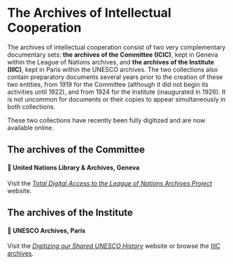 # The Archives of Intellectual Cooperation

The archives of intellectual cooperation consist of two very complementary documentary sets: **the archives of the Committee (ICIC)**, kept in Geneva within the League of Nations archives, and **the archives of the Institute (IIIC)**, kept in Paris within the UNESCO archives. The two collections also contain preparatory documents several years prior to the creation of these two entities, from 1919 for the Committee (although it did not begin its activities until 1922), and from 1924 for the Institute (inaugurated in 1926). It is not uncommon for documents or their copies to appear simultaneously in both collections.

These two collections have recently been fully digitized and are now available online.

## The archives of the Committee
#### 📖 United Nations Library & Archives, Geneva

Visit the [*Total Digital Access to the League of Nations Archives Project*](https://lontad-project.unog.ch/) website.

## The archives of the Institute
#### 📖 UNESCO Archives, Paris

Visit the [*Digitizing our Shared UNESCO History*](https://digital.archives.unesco.org/en/) website or browse the [IIIC archives](https://digital.archives.unesco.org/en/collection/iici-documents/).
